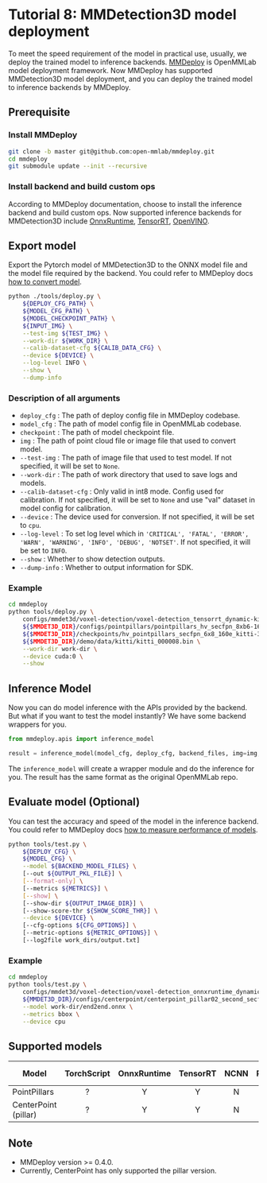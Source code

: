 # Tutorial 8: MMDetection3D model deployment

To meet the speed requirement of the model in practical use, usually, we deploy the trained model to inference backends. [MMDeploy](https://github.com/open-mmlab/mmdeploy) is OpenMMLab model deployment framework. Now MMDeploy has supported MMDetection3D model deployment, and you can deploy the trained model to inference backends by MMDeploy.

## Prerequisite

### Install MMDeploy

```bash
git clone -b master git@github.com:open-mmlab/mmdeploy.git
cd mmdeploy
git submodule update --init --recursive
```

### Install backend and build custom ops

According to MMDeploy documentation, choose to install the inference backend and build custom ops. Now supported inference backends for MMDetection3D include [OnnxRuntime](https://mmdeploy.readthedocs.io/en/latest/backends/onnxruntime.html), [TensorRT](https://mmdeploy.readthedocs.io/en/latest/backends/tensorrt.html), [OpenVINO](https://mmdeploy.readthedocs.io/en/latest/backends/openvino.html).

## Export model

Export the Pytorch model of MMDetection3D to the ONNX model file and the model file required by the backend. You could refer to MMDeploy docs [how to convert model](https://mmdeploy.readthedocs.io/en/latest/tutorials/how_to_convert_model.html).

```bash
python ./tools/deploy.py \
    ${DEPLOY_CFG_PATH} \
    ${MODEL_CFG_PATH} \
    ${MODEL_CHECKPOINT_PATH} \
    ${INPUT_IMG} \
    --test-img ${TEST_IMG} \
    --work-dir ${WORK_DIR} \
    --calib-dataset-cfg ${CALIB_DATA_CFG} \
    --device ${DEVICE} \
    --log-level INFO \
    --show \
    --dump-info
```

### Description of all arguments

- `deploy_cfg` : The path of deploy config file in MMDeploy codebase.
- `model_cfg` : The path of model config file in OpenMMLab codebase.
- `checkpoint` : The path of model checkpoint file.
- `img` : The path of point cloud file or image file that used to convert model.
- `--test-img` : The path of image file that used to test model. If not specified, it will be set to `None`.
- `--work-dir` : The path of work directory that used to save logs and models.
- `--calib-dataset-cfg` : Only valid in int8 mode. Config used for calibration. If not specified, it will be set to `None` and  use "val" dataset in model config for calibration.
- `--device` : The device used for conversion. If not specified, it will be set to `cpu`.
- `--log-level` : To set log level which in `'CRITICAL', 'FATAL', 'ERROR', 'WARN', 'WARNING', 'INFO', 'DEBUG', 'NOTSET'`. If not specified, it will be set to `INFO`.
- `--show` : Whether to show detection outputs.
- `--dump-info` : Whether to output information for SDK.

### Example

```bash
cd mmdeploy
python tools/deploy.py \
    configs/mmdet3d/voxel-detection/voxel-detection_tensorrt_dynamic-kitti.py \
    ${$MMDET3D_DIR}/configs/pointpillars/pointpillars_hv_secfpn_8xb6-160e_kitti-3d-3class.py \
    ${$MMDET3D_DIR}/checkpoints/hv_pointpillars_secfpn_6x8_160e_kitti-3d-3class_20200620_230421-aa0f3adb.pth \
    ${$MMDET3D_DIR}/demo/data/kitti/kitti_000008.bin \
    --work-dir work-dir \
    --device cuda:0 \
    --show
```

## Inference Model

Now you can do model inference with the APIs provided by the backend. But what if you want to test the model instantly? We have some backend wrappers for you.

```python
from mmdeploy.apis import inference_model

result = inference_model(model_cfg, deploy_cfg, backend_files, img=img, device=device)
```

The `inference_model` will create a wrapper module and do the inference for you. The result has the same format as the original OpenMMLab repo.

## Evaluate model (Optional)

You can test the accuracy and speed of the model in the inference backend. You could refer to MMDeploy docs [how to measure performance of models](https://mmdeploy.readthedocs.io/en/latest/tutorials/how_to_measure_performance_of_models.html).

```bash
python tools/test.py \
    ${DEPLOY_CFG} \
    ${MODEL_CFG} \
    --model ${BACKEND_MODEL_FILES} \
    [--out ${OUTPUT_PKL_FILE}] \
    [--format-only] \
    [--metrics ${METRICS}] \
    [--show] \
    [--show-dir ${OUTPUT_IMAGE_DIR}] \
    [--show-score-thr ${SHOW_SCORE_THR}] \
    --device ${DEVICE} \
    [--cfg-options ${CFG_OPTIONS}] \
    [--metric-options ${METRIC_OPTIONS}] \
    [--log2file work_dirs/output.txt]
```

### Example

```bash
cd mmdeploy
python tools/test.py \
    configs/mmdet3d/voxel-detection/voxel-detection_onnxruntime_dynamic.py \
    ${MMDET3D_DIR}/configs/centerpoint/centerpoint_pillar02_second_secfpn_head-circlenms_8xb4-cyclic-20e_nus-3d.py \
    --model work-dir/end2end.onnx \
    --metrics bbox \
    --device cpu
```

## Supported models

| Model                | TorchScript | OnnxRuntime | TensorRT | NCNN | PPLNN | OpenVINO | Model config                                                                           |
| -------------------- | :---------: | :---------: | :------: | :--: | :---: | :------: | -------------------------------------------------------------------------------------- |
| PointPillars         |      ?      |      Y      |    Y     |  N   |   N   |    Y     | [config](https://github.com/open-mmlab/mmdetection3d/blob/master/configs/pointpillars) |
| CenterPoint (pillar) |      ?      |      Y      |    Y     |  N   |   N   |    Y     | [config](https://github.com/open-mmlab/mmdetection3d/blob/master/configs/centerpoint)  |

## Note

- MMDeploy version >= 0.4.0.
- Currently, CenterPoint has only supported the pillar version.
